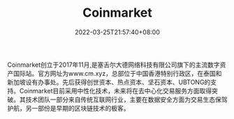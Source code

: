 ﻿---
weight: 
title: "Coinmarket"
description: "Coinmarket是塞舌尔大德网络科技有限公司旗下的主流数字资产国际站。"
date: 2022-03-25T21:57:40+08:00
lastmod: 2022-03-25T16:45:40+08:00
draft: false
authors: ["Metabd"]
featuredImage: "coinmarket.webp"
link: ""
tags: ["交易所","Coinmarket"]
categories: ["navigation"]
navigation: ["交易所"]
lightgallery: true
toc: true
pinned: false
recommend: false
recommend1: false
---
Coinmarket创立于2017年11月,是塞舌尔大德网络科技有限公司旗下的主流数字资产国际站。官方网址为www.cm.xyz，总部位于中国香港特别行政区，在泰国和新加坡设有办事处。先后获得创世资本、热点资本、坚石资本、UBTONG的支持。Coinmarket目前采用中性化技术，未来将在去中心化交易服务方面取得突破。其技术团队一部分来自传统互联网行业，主要在数据安全方面为交易生态保驾护航，另一部份是早期的区块链技术的极客。
